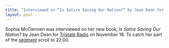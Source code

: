 ```yaml
---
title: "Interviewed on ”Is Satire Saving Our Nation?” by Jean Dean for Tristate Radio"
layout: post
---
```

Sophia McClennen was interviewed on her new book, *Is Satire Saving Our Nation?* by Jean Dean for [Tristate Radio](http://www.supertalk941.com/podcasts/tristate-viewpoint) on November 18. To catch her part of the [segment](http://www.supertalk941.com/podcasts/tristate-viewpoint) scroll to 22:00.
